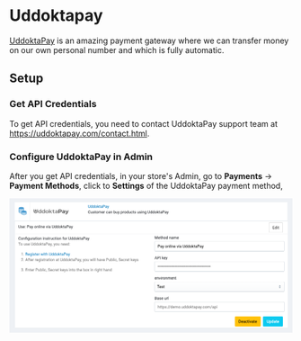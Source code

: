 # Uddoktapay

[UddoktaPay](https://uddoktapay.com) is an amazing payment gateway where we can transfer money on our own personal number and which is fully automatic.

## Setup

### Get API Credentials

To get API credentials, you need to contact UddoktaPay support team at https://uddoktapay.com/contact.html.

### Configure UddoktaPay in Admin

After you get API credentials, in your store's Admin, go to **Payments** -> **Payment Methods**, click to **Settings** of the UddoktaPay payment method,

![UddoktaPay](../images/uddotapay-setup.png)
